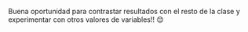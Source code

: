 Buena oportunidad para contrastar resultados con el resto de la clase y experimentar con otros valores de variables!! :blush: